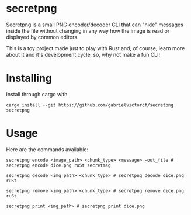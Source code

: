 # secretpng
Secretpng is a small PNG encoder/decoder CLI that can "hide" messages inside the file without changing in
any way how the image is read or displayed by common editors.

This is a toy project made just to play with Rust and, of course, learn more about it and it's development cycle,
so, why not make a fun CLI!

# Installing
Install through cargo with
```
cargo install --git https://github.com/gabrielvictorcf/secretpng secretpng
```

# Usage
Here are the commands available:
```
secretpng encode <image_path> <chunk_type> <message> -out_file # secretpng encode dice.png ruSt secretmsg

secretpng decode <img_path> <chunk_type> # secretpng decode dice.png ruSt

secretpng remove <img_path> <chunk_type> # secretpng remove dice.png ruSt

secretpng print <img_path> # secretpng print dice.png
```